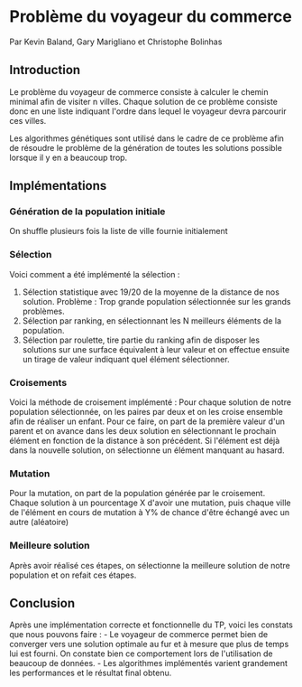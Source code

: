 # Problème du voyageur du commerce
Par Kevin Baland, Gary Marigliano et Christophe Bolinhas


## Introduction

Le problème du voyageur de commerce consiste à calculer le chemin minimal afin de visiter n villes. Chaque solution de ce problème consiste donc en une liste indiquant l'ordre dans lequel le voyageur devra parcourir ces villes.

Les algorithmes génétiques sont utilisé dans le cadre de ce problème afin de résoudre le problème de la génération de toutes les solutions possible lorsque il y en a beaucoup trop. 

## Implémentations

### Génération de la population initiale
On shuffle plusieurs fois la liste de ville fournie initialement

### Sélection 
Voici comment a été implémenté la sélection :
1) Sélection statistique avec 19/20 de la moyenne de la distance de nos solution. Problème : Trop grande population sélectionnée sur les grands problèmes.
2) Sélection par ranking, en sélectionnant les N meilleurs éléments de la population.
3) Sélection par roulette, tire partie du ranking afin de disposer les solutions sur une surface équivalent à leur valeur et on effectue ensuite un tirage de valeur indiquant quel élément sélectionner.

### Croisements
Voici la méthode de croisement implémenté :
Pour chaque solution de notre population sélectionnée, on les paires par deux et on les croise ensemble afin de réaliser un enfant. Pour ce faire, on part de la première valeur d'un parent et on avance dans les deux solution en sélectionnant le prochain élément en fonction de la distance à son précédent. Si l'élément est déjà dans la nouvelle solution, on sélectionne un élément manquant au hasard.

### Mutation

Pour la mutation, on part de la population générée par le croisement. Chaque solution à un pourcentage X d'avoir une mutation, puis chaque ville de l'élément en cours de mutation à Y% de chance d'être échangé avec un autre (aléatoire)

### Meilleure solution

Après avoir réalisé ces étapes, on sélectionne la meilleure solution de notre population et on refait ces étapes.

## Conclusion

Après une implémentation correcte et fonctionnelle du TP, voici les constats que nous pouvons faire :
	- Le voyageur de commerce permet bien de converger vers une solution optimale au fur et à mesure que plus de temps lui est fourni. On constate bien ce comportement lors de l'utilisation de beaucoup de données. 
	- Les algorithmes implémentés varient grandement les performances et le résultat final obtenu.